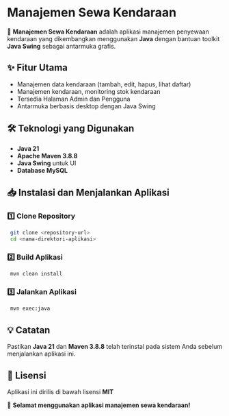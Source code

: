 # Manajemen Sewa Kendaraan

🚗 **Manajemen Sewa Kendaraan** adalah aplikasi manajemen penyewaan kendaraan yang dikembangkan menggunakan **Java** dengan bantuan toolkit **Java Swing** sebagai antarmuka grafis.

## ✨ Fitur Utama

- Manajemen data kendaraan (tambah, edit, hapus, lihat daftar)
- Manajemen kendaraan, monitoring stok kendaraan
- Tersedia Halaman Admin dan Pengguna
- Antarmuka berbasis desktop dengan Java Swing

## 🛠️ Teknologi yang Digunakan

- **Java 21**
- **Apache Maven 3.8.8**
- **Java Swing** untuk UI
- **Database MySQL**

## 📥 Instalasi dan Menjalankan Aplikasi

### 1️⃣ Clone Repository

```sh
 git clone <repository-url>
 cd <nama-direktori-aplikasi>
```

### 2️⃣ Build Aplikasi

```sh
 mvn clean install
```

### 3️⃣ Jalankan Aplikasi

```sh
 mvn exec:java
```

## 💡 Catatan

Pastikan **Java 21** dan **Maven 3.8.8** telah terinstal pada sistem Anda sebelum menjalankan aplikasi ini.

## 📜 Lisensi

Aplikasi ini dirilis di bawah lisensi **MIT**&#x20;

🚀 **Selamat menggunakan aplikasi manajemen sewa kendaraan!**

